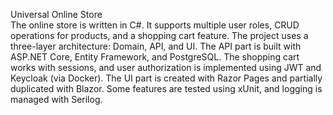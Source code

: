 Universal Online Store  
The online store is written in C#. It supports multiple user roles, CRUD operations for products, and a shopping cart feature. The project uses a three-layer architecture: Domain, API, and UI. The API part is built with ASP.NET Core, Entity Framework, and PostgreSQL. The shopping cart works with sessions, and user authorization is implemented using JWT and Keycloak (via Docker). The UI part is created with Razor Pages and partially duplicated with Blazor. Some features are tested using xUnit, and logging is managed with Serilog.
